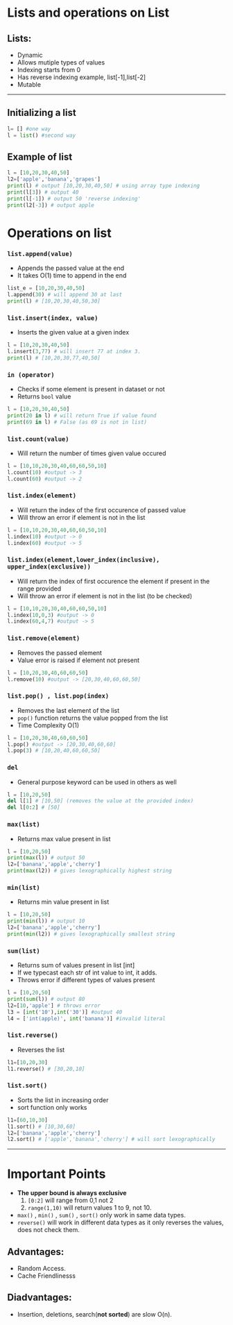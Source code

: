 # Lists and operations on List

 ## Lists: 
+ Dynamic 
+ Allows mutiple types of values
+ Indexing starts from 0
+ Has reverse indexing example, list[-1],list[-2]
+ Mutable


----------------
## Initializing a list
```python 
l= [] #one way
l = list() #second way
```

## Example of list
```python
l = [10,20,30,40,50]
l2=['apple','banana','grapes']
print(l) # output [10,20,30,40,50] # using array type indexing
print(l[3]) # output 40
print(l[-1]) # output 50 'reverse indexing'
print(l2[-3]) # output apple
```

# Operations on list

### ```list.append(value)```
+ Appends the passed value at the end
+ It takes O(1) time to append in the end
```python
list_e = [10,20,30,40,50]
l.append(30) # will append 30 at last
print(l) # [10,20,30,40,50,30]
```

### ```list.insert(index, value)```
+ Inserts the given value at a given index
```python
l = [10,20,30,40,50]
l.insert(3,77) # will insert 77 at index 3.
print(l) # [10,20,30,77,40,50]
```

### ```in (operator)```
+ Checks if some element is present in dataset or not
+ Returns `bool` value
```python
l = [10,20,30,40,50]
print(20 in l) # will return True if value found
print(69 in l) # False (as 69 is not in list)
```


### ```list.count(value)```
+ Will return the number of times given value occured
```python
l = [10,10,20,30,40,60,60,50,10]
l.count(10) #output -> 3
l.count(60) #output -> 2
```

### ```list.index(element)```
+ Will return the index of the first occurence of passed value
+ Will throw an error if element is not in the list
```python
l = [10,10,20,30,40,60,60,50,10]
l.index(10) #output -> 0
l.index(60) #output -> 5
```

### ```list.index(element,lower_index(inclusive), upper_index(exclusive))```
+ Will return the index of first occurence the element if present in the range provided
+ Will throw an error if element is not in the list (to be checked)
```python
l = [10,10,20,30,40,60,60,50,10]
l.index(10,0,3) #output -> 0
l.index(60,4,7) #output -> 5
```


### ```list.remove(element)```
+ Removes the passed element
+ Value error is raised if element not present
```python
l = [10,20,30,40,60,60,50]
l.remove(10) #output -> [20,30,40,60,60,50]
```

### ```list.pop() , list.pop(index)```
+ Removes the last element of the list
+ ```pop()``` function returns the value popped from the list
+ Time Complexity O(1)
```python
l = [10,20,30,40,60,60,50]
l.pop() #output -> [20,30,40,60,60]
l.pop(3) # [10,20,40,60,60,50]
```

### ```del```
+ General purpose keyword can be used in others as well
```python
l = [10,20,50]
del l[1] # [10,50] (removes the value at the provided index)
del l[0:2] # [50]
```
### ```max(list)```
+ Returns max value present in list
```python
l = [10,20,50]
print(max(l)) # output 50
l2=['banana','apple','cherry']
print(max(l2)) # gives lexographically highest string
```

### ```min(list)```
+ Returns min value present in list

```python
l = [10,20,50]
print(min(l)) # output 10
l2=['banana','apple','cherry']
print(min(l2)) # gives lexographically smallest string
```

### ```sum(list)```
+ Returns sum of values present in list [int]
+ If we typecast each str of int value to int, it adds.
+ Throws error if different types of values present
```python
l = [10,20,50]
print(sum(l)) # output 80
l2=[10,'apple'] # throws error
l3 = [int('10'),int('30')] #output 40
l4 = ['int(apple)', int('banana')] #invalid literal
```

### ```list.reverse()```
+ Reverses the list 
```python
l1=[10,20,30]
l1.reverse() # [30,20,10]
```

### ```list.sort()```
+ Sorts the list in increasing order 
+ sort function only works
```python
l1=[60,10,30]
l1.sort() # [10,30,60]
l2=['banana','apple','cherry']
l2.sort() # ['apple','banana','cherry'] # will sort lexographically
```

---------------
# Important Points
+ **The upper bound is always exclusive**
	1. ```[0:2]``` will range from 0,1 not 2
	2. ```range(1,10)``` will return values 1 to 9, not 10.
+ `max()` , `min()` , `sum()` , `sort()` only work in same data types.
+ `reverse()` will work in different data types as it only reverses the values, does not check them.

## Advantages:
+ Random Access.
+ Cache Friendlinesss

## Diadvantages:
+ Insertion, deletions, search(**not sorted**) are slow O(n). 


